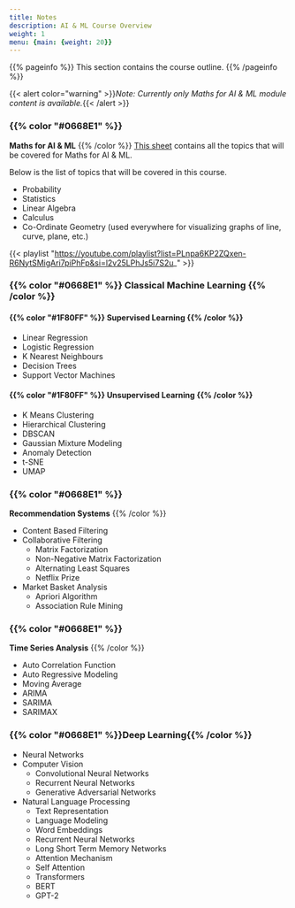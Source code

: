 ```yaml
---
title: Notes
description: AI & ML Course Overview
weight: 1
menu: {main: {weight: 20}}
---
```


{{% pageinfo %}}
This section contains the course outline.
{{% /pageinfo %}}

{{< alert color="warning" >}}*Note: Currently only Maths for AI & ML module content is available.*{{< /alert >}}

###  {{% color "#0668E1" %}}
**Maths for AI & ML**
{{% /color %}}
[This sheet](https://docs.google.com/spreadsheets/d/1NUv9DrXJcFZs0SGHiLo8GSyCP58nR2_1lD1YDGzwC1A/edit?gid=0#gid=0) contains all the topics that will be covered for Maths for AI & ML.

Below is the list of topics that will be covered in this course.
-  Probability
-  Statistics
-  Linear Algebra
-  Calculus
-  Co-Ordinate Geometry (used everywhere for visualizing graphs of line, curve, plane, etc.)

{{< playlist "https://youtube.com/playlist?list=PLnpa6KP2ZQxen-R6NytSMigAri7piPhFp&si=l2v25LPhJs5i7S2u_" >}}

### {{% color "#0668E1" %}} **Classical Machine Learning** {{% /color %}}

#### {{% color "#1F80FF" %}} Supervised Learning {{% /color %}}
-  Linear Regression
-  Logistic Regression
-  K Nearest Neighbours
-  Decision Trees
-  Support Vector Machines

#### {{% color "#1F80FF" %}} Unsupervised Learning {{% /color %}}
-  K Means Clustering
-  Hierarchical Clustering
-  DBSCAN
-  Gaussian Mixture Modeling
-  Anomaly Detection
-  t-SNE
-  UMAP

### {{% color "#0668E1" %}}
**Recommendation Systems**
{{% /color %}}
-  Content Based Filtering
-  Collaborative Filtering 
    - Matrix Factorization
    - Non-Negative Matrix Factorization
    - Alternating Least Squares
    - Netflix Prize
-  Market Basket Analysis
    -  Apriori Algorithm
    -  Association Rule Mining

### {{% color "#0668E1" %}}
**Time Series Analysis**
{{% /color %}}
- Auto Correlation Function
- Auto Regressive Modeling
- Moving Average
- ARIMA
- SARIMA 
- SARIMAX

### {{% color "#0668E1" %}}**Deep Learning**{{% /color %}}
-  Neural Networks
-  Computer Vision
    -  Convolutional Neural Networks
    -  Recurrent Neural Networks
    -  Generative Adversarial Networks
-  Natural Language Processing
    -  Text Representation
    -  Language Modeling
    -  Word Embeddings
    -  Recurrent Neural Networks
    -  Long Short Term Memory Networks
    -  Attention Mechanism
    -  Self Attention
    -  Transformers
    -  BERT
    -  GPT-2
